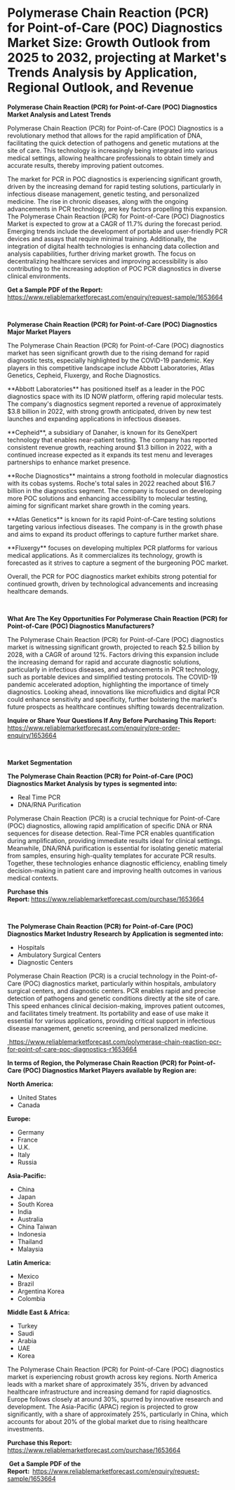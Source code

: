 <p><h1>Polymerase Chain Reaction (PCR) for Point-of-Care (POC) Diagnostics Market Size: Growth Outlook from 2025 to 2032, projecting at Market's Trends Analysis by Application, Regional Outlook, and Revenue</h1></p><p><strong>Polymerase Chain Reaction (PCR) for Point-of-Care (POC) Diagnostics Market Analysis and Latest Trends</strong></p>
<p><p>Polymerase Chain Reaction (PCR) for Point-of-Care (POC) Diagnostics is a revolutionary method that allows for the rapid amplification of DNA, facilitating the quick detection of pathogens and genetic mutations at the site of care. This technology is increasingly being integrated into various medical settings, allowing healthcare professionals to obtain timely and accurate results, thereby improving patient outcomes.</p><p>The market for PCR in POC diagnostics is experiencing significant growth, driven by the increasing demand for rapid testing solutions, particularly in infectious disease management, genetic testing, and personalized medicine. The rise in chronic diseases, along with the ongoing advancements in PCR technology, are key factors propelling this expansion. The Polymerase Chain Reaction (PCR) for Point-of-Care (POC) Diagnostics Market is expected to grow at a CAGR of 11.7% during the forecast period. Emerging trends include the development of portable and user-friendly PCR devices and assays that require minimal training. Additionally, the integration of digital health technologies is enhancing data collection and analysis capabilities, further driving market growth. The focus on decentralizing healthcare services and improving accessibility is also contributing to the increasing adoption of POC PCR diagnostics in diverse clinical environments.</p></p>
<p><strong>Get a Sample PDF of the Report:&nbsp;</strong> <a href="https://www.reliablemarketforecast.com/enquiry/request-sample/1653664?utm_campaign=2993&utm_medium=2&utm_source=Github&utm_content=ia&utm_term=13042025&utm_id=polymerase-chain-reaction-pcr-for-point-of-care-poc-diagnostics">https://www.reliablemarketforecast.com/enquiry/request-sample/1653664</a></p>
<p>&nbsp;</p>
<p><strong>Polymerase Chain Reaction (PCR) for Point-of-Care (POC) Diagnostics Major Market Players</strong></p>
<p><p>The Polymerase Chain Reaction (PCR) for Point-of-Care (POC) diagnostics market has seen significant growth due to the rising demand for rapid diagnostic tests, especially highlighted by the COVID-19 pandemic. Key players in this competitive landscape include Abbott Laboratories, Atlas Genetics, Cepheid, Fluxergy, and Roche Diagnostics.</p><p>**Abbott Laboratories** has positioned itself as a leader in the POC diagnostics space with its ID NOW platform, offering rapid molecular tests. The company's diagnostics segment reported a revenue of approximately $3.8 billion in 2022, with strong growth anticipated, driven by new test launches and expanding applications in infectious diseases.</p><p>**Cepheid**, a subsidiary of Danaher, is known for its GeneXpert technology that enables near-patient testing. The company has reported consistent revenue growth, reaching around $1.3 billion in 2022, with a continued increase expected as it expands its test menu and leverages partnerships to enhance market presence.</p><p>**Roche Diagnostics** maintains a strong foothold in molecular diagnostics with its cobas systems. Roche's total sales in 2022 reached about $16.7 billion in the diagnostics segment. The company is focused on developing more POC solutions and enhancing accessibility to molecular testing, aiming for significant market share growth in the coming years.</p><p>**Atlas Genetics** is known for its rapid Point-of-Care testing solutions targeting various infectious diseases. The company is in the growth phase and aims to expand its product offerings to capture further market share.</p><p>**Fluxergy** focuses on developing multiplex PCR platforms for various medical applications. As it commercializes its technology, growth is forecasted as it strives to capture a segment of the burgeoning POC market.</p><p>Overall, the PCR for POC diagnostics market exhibits strong potential for continued growth, driven by technological advancements and increasing healthcare demands.</p></p>
<p>&nbsp;</p>
<p><strong>What Are The Key Opportunities For Polymerase Chain Reaction (PCR) for Point-of-Care (POC) Diagnostics Manufacturers?</strong></p>
<p><p>The Polymerase Chain Reaction (PCR) for Point-of-Care (POC) diagnostics market is witnessing significant growth, projected to reach $2.5 billion by 2028, with a CAGR of around 12%. Factors driving this expansion include the increasing demand for rapid and accurate diagnostic solutions, particularly in infectious diseases, and advancements in PCR technology, such as portable devices and simplified testing protocols. The COVID-19 pandemic accelerated adoption, highlighting the importance of timely diagnostics. Looking ahead, innovations like microfluidics and digital PCR could enhance sensitivity and specificity, further bolstering the market's future prospects as healthcare continues shifting towards decentralization.</p></p>
<p><strong>Inquire or Share Your Questions If Any Before Purchasing This Report:</strong> <a href="https://www.reliablemarketforecast.com/enquiry/pre-order-enquiry/1653664?utm_campaign=2993&utm_medium=2&utm_source=Github&utm_content=ia&utm_term=13042025&utm_id=polymerase-chain-reaction-pcr-for-point-of-care-poc-diagnostics">https://www.reliablemarketforecast.com/enquiry/pre-order-enquiry/1653664</a></p>
<p>&nbsp;</p>
<p><strong>Market Segmentation</strong></p>
<p><strong>The Polymerase Chain Reaction (PCR) for Point-of-Care (POC) Diagnostics Market Analysis by types is segmented into:</strong></p>
<p><ul><li>Real Time PCR</li><li>DNA/RNA Purification</li></ul></p>
<p><p>Polymerase Chain Reaction (PCR) is a crucial technique for Point-of-Care (POC) diagnostics, allowing rapid amplification of specific DNA or RNA sequences for disease detection. Real-Time PCR enables quantification during amplification, providing immediate results ideal for clinical settings. Meanwhile, DNA/RNA purification is essential for isolating genetic material from samples, ensuring high-quality templates for accurate PCR results. Together, these technologies enhance diagnostic efficiency, enabling timely decision-making in patient care and improving health outcomes in various medical contexts.</p></p>
<p><strong>Purchase this Report:&nbsp;</strong><a href="https://www.reliablemarketforecast.com/purchase/1653664?utm_campaign=2993&utm_medium=2&utm_source=Github&utm_content=ia&utm_term=13042025&utm_id=polymerase-chain-reaction-pcr-for-point-of-care-poc-diagnostics">https://www.reliablemarketforecast.com/purchase/1653664</a></p>
<p>&nbsp;</p>
<p><strong>The Polymerase Chain Reaction (PCR) for Point-of-Care (POC) Diagnostics Market Industry Research by Application is segmented into:</strong></p>
<p><ul><li>Hospitals</li><li>Ambulatory Surgical Centers</li><li>Diagnostic Centers</li></ul></p>
<p><p>Polymerase Chain Reaction (PCR) is a crucial technology in the Point-of-Care (POC) diagnostics market, particularly within hospitals, ambulatory surgical centers, and diagnostic centers. PCR enables rapid and precise detection of pathogens and genetic conditions directly at the site of care. This speed enhances clinical decision-making, improves patient outcomes, and facilitates timely treatment. Its portability and ease of use make it essential for various applications, providing critical support in infectious disease management, genetic screening, and personalized medicine.</p></p>
<p><a href="https://www.reliablemarketforecast.com/polymerase-chain-reaction-pcr-for-point-of-care-poc-diagnostics-r1653664?utm_campaign=2993&utm_medium=2&utm_source=Github&utm_content=ia&utm_term=13042025&utm_id=polymerase-chain-reaction-pcr-for-point-of-care-poc-diagnostics">&nbsp;https://www.reliablemarketforecast.com/polymerase-chain-reaction-pcr-for-point-of-care-poc-diagnostics-r1653664</a></p>
<p><strong>In terms of Region, the Polymerase Chain Reaction (PCR) for Point-of-Care (POC) Diagnostics Market Players available by Region are:</strong></p>
<p>
    <p> <strong> North America: </strong>
        <ul>
            <li>United States</li>
            <li>Canada</li>
        </ul>
        </p> 
    <p> <strong> Europe: </strong>
        <ul>
            <li>Germany</li>
            <li>France</li>
            <li>U.K.</li>
            <li>Italy</li>
            <li>Russia</li>
        </ul>
        </p> 
    <p> <strong> Asia-Pacific: </strong>
        <ul>
            <li>China</li>
            <li>Japan</li>
            <li>South Korea</li>
            <li>India</li>
            <li>Australia</li>
            <li>China Taiwan</li>
            <li>Indonesia</li>
            <li>Thailand</li>
            <li>Malaysia</li>
        </ul>
        </p> 
    <p> <strong> Latin America: </strong>
        <ul>
            <li>Mexico</li>
            <li>Brazil</li>
            <li>Argentina Korea</li>
            <li>Colombia</li>
        </ul>
        </p> 
    <p> <strong> Middle East & Africa: </strong>
        <ul>
            <li>Turkey</li>
            <li>Saudi</li>
            <li>Arabia</li>
            <li>UAE</li>
            <li>Korea</li>
        </ul>
    </p>
    </p>
<p><p>The Polymerase Chain Reaction (PCR) for Point-of-Care (POC) diagnostics market is experiencing robust growth across key regions. North America leads with a market share of approximately 35%, driven by advanced healthcare infrastructure and increasing demand for rapid diagnostics. Europe follows closely at around 30%, spurred by innovative research and development. The Asia-Pacific (APAC) region is projected to grow significantly, with a share of approximately 25%, particularly in China, which accounts for about 20% of the global market due to rising healthcare investments.</p></p>
<p><strong>Purchase this Report: </strong><a href="https://www.reliablemarketforecast.com/purchase/1653664?utm_campaign=2993&utm_medium=2&utm_source=Github&utm_content=ia&utm_term=13042025&utm_id=polymerase-chain-reaction-pcr-for-point-of-care-poc-diagnostics">https://www.reliablemarketforecast.com/purchase/1653664</a></p>
<p>&nbsp;<strong>Get a Sample PDF of the Report:&nbsp;&nbsp;</strong><a href="https://www.reliablemarketforecast.com/enquiry/request-sample/1653664?utm_campaign=2993&utm_medium=2&utm_source=Github&utm_content=ia&utm_term=13042025&utm_id=polymerase-chain-reaction-pcr-for-point-of-care-poc-diagnostics">https://www.reliablemarketforecast.com/enquiry/request-sample/1653664</a></p>
<p><strong></strong></p>
<p><p></p><p></p><p></p></p>